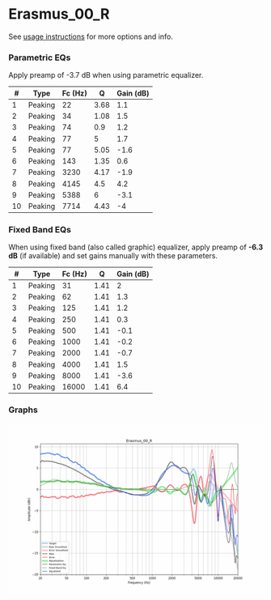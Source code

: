 # Erasmus_00_R
See [usage instructions](https://github.com/jaakkopasanen/AutoEq#usage) for more options and info.

### Parametric EQs
Apply preamp of -3.7 dB when using parametric equalizer.

|   # | Type    |   Fc (Hz) |    Q |   Gain (dB) |
|-----|---------|-----------|------|-------------|
|   1 | Peaking |        22 | 3.68 |         1.1 |
|   2 | Peaking |        34 | 1.08 |         1.5 |
|   3 | Peaking |        74 | 0.9  |         1.2 |
|   4 | Peaking |        77 | 5    |         1.7 |
|   5 | Peaking |        77 | 5.05 |        -1.6 |
|   6 | Peaking |       143 | 1.35 |         0.6 |
|   7 | Peaking |      3230 | 4.17 |        -1.9 |
|   8 | Peaking |      4145 | 4.5  |         4.2 |
|   9 | Peaking |      5388 | 6    |        -3.1 |
|  10 | Peaking |      7714 | 4.43 |        -4   |

### Fixed Band EQs
When using fixed band (also called graphic) equalizer, apply preamp of **-6.3 dB** (if available) and set gains manually with these parameters.

|   # | Type    |   Fc (Hz) |    Q |   Gain (dB) |
|-----|---------|-----------|------|-------------|
|   1 | Peaking |        31 | 1.41 |         2   |
|   2 | Peaking |        62 | 1.41 |         1.3 |
|   3 | Peaking |       125 | 1.41 |         1.2 |
|   4 | Peaking |       250 | 1.41 |         0.3 |
|   5 | Peaking |       500 | 1.41 |        -0.1 |
|   6 | Peaking |      1000 | 1.41 |        -0.2 |
|   7 | Peaking |      2000 | 1.41 |        -0.7 |
|   8 | Peaking |      4000 | 1.41 |         1.5 |
|   9 | Peaking |      8000 | 1.41 |        -3.6 |
|  10 | Peaking |     16000 | 1.41 |         6.4 |

### Graphs
![](./Erasmus_00_R.png)
